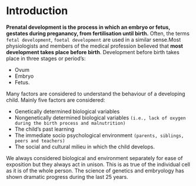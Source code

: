 # Introduction
**Prenatal development is the process in which an embryo or fetus, gestates during preganancy, from fertilisation until birth.** Often, the terms
`fetal development`, `foetal development` are used in a similar sense.Most physiologists and members of the medical profession believed that **most
development takes place before birth**. Development before birth takes place in three stages or period’s:

- Ovum
- Embryo
- Fetus.

Many factors are considered to understand the behaviour of a developing child. Mainly five factors are considered:

- Genetically determined biological variables
- Nongenetically determined  biological variables `(i.e., lack of oxygen during the birth process and malnutrition)`
- The child’s  past learning
- The immediate socio psychological environment `(parents, siblings, peers and teachers)`
- The social and cultural milieu in which the child develops.

We always considered biological and environment separately for ease of exposition but they always act in unison. This is as true of the individual
cell as it is of the whole person. The science of genetics and embryology has shown dramatic progress during the last 25 years.
